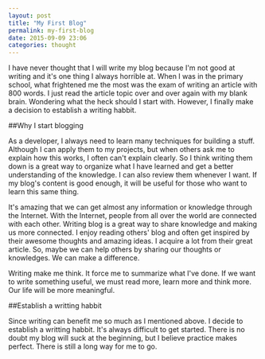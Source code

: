 ```yaml
---
layout: post
title: "My First Blog"
permalink: my-first-blog
date: 2015-09-09 23:06
categories: thought
---
```

I have never thought that I will write my blog because I'm not good at writing and it's one thing I always horrible at. When
I was in the primary<!--more--> school, what frightened me the most was the exam of writing an article with 800 words.
I just read the article topic over and over again with my blank brain. Wondering what the heck should I start
with. However, I finally make a decision to establish a writing habbit.

##Why I start blogging

As a developer, I always need to learn many techniques for building a stuff. Although I can apply them to my 
projects, but when others ask me to explain how this works, I often can't explain clearly. So I think writing
them down is a great way to organize what I have learned and get a better understanding of the knowledge. I can
also review them whenever I want. If my blog's content is good enough, it will be useful for those who want to learn
this same thing.

It's amazing that we can get almost any information or knowledge through the Internet. With the Internet, people from all over the world
are connected with each other. Writing blog is a great way to share knowledge and making us more connected. I enjoy
reading others' blog and often get inspired by their awesome thoughts and amazing ideas. I acquire a lot from their
great article. So, maybe we can help others by sharing our thoughts or knowledges. We can make a difference.

Writing make me think. It force me to summarize what I've done. If we want to write something useful, we must read
more, learn more and think more. Our life will be more meaningful.

##Establish a writting habbit

Since writing can benefit me so much as I mentioned above. I decide to establish a writting habbit. It's always 
difficult to get started. There is no doubt my blog will suck at the beginning, but I believe practice makes perfect.
There is still a long way for me to go.

